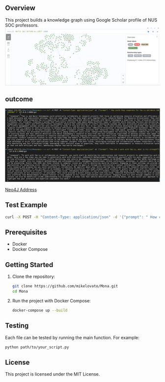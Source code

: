 ## Overview
This project builds a knowledge graph using Google Scholar profile of NUS SOC professors. 
![Overview](data/kg.png)

## outcome
![outcome](data/cp.png)

[Neo4J Address](127.0.0.1:7474)

## Test Example

```sh
curl -X POST -H "Content-Type: application/json" -d '{"prompt": " How could they cooperate for Yao Lu and Warut SUKSOMPONG" }' 127.0.0.1:8000/gpt
```

## Prerequisites
- Docker
- Docker Compose

## Getting Started
1. Clone the repository:
    ```sh
    git clone https://github.com/mikelovato/Mona.git
    cd Mona
    ```

2. Run the project with Docker Compose:
    ```sh
    docker-compose up --build
    ```

## Testing
Each file can be tested by running the main function. For example:
```sh
python path/to/your_script.py
```

## License
This project is licensed under the MIT License.

